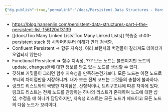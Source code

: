 ```yaml
---
{"dg-publish":true,"permalink":"/docs/Persistent Data Structures - Hans Enlin/","title":"Persistent Data Structures - Hans Enlin"}
---
```


- https://blog.hansenlin.com/persistent-data-structures-part-i-the-persistent-list-156f20df3139
- [[docs/Too Many Linked Lists\|Too Many Linked Lists]] 학습중 ch03-persistent stack 장 시작머리부터 이해가 안돼 검색함.
- Confluent Persistent => 합류 지속성, 여러 브랜치의 버전들이 갈라져도 데이터가 오염되지 않는다
- Functional Persistent => 함수 지속성, ??? 모든 노드는 불변이지만 노드의 update, changes들에 대한 정보를 담고 있는 노드를 생성할 수 있다.
- 깃허브 커밋들이 그러면 함수 지속성을 만족하는건가보다. 모든 노드는 이전 노드로부터의 차이점만을 저장하니까. 내가 보는 전체 코드는 그것들의 총합에 불과하다.
- 링크드 리스트와의 극명한 차이점은, 선형적이냐, 트리구조냐에 따른 차이에 있다. 링크드 리스트는 전체 노드를 관장하는 하나의 리스트가 존재하여 노드에 대한 삽입, 수정을 얘 하나가 담당하지만, 지속성 리스트는 모든 노드가 헤드이고 모든 노드의 다음 노드가 꼬리이다. 

